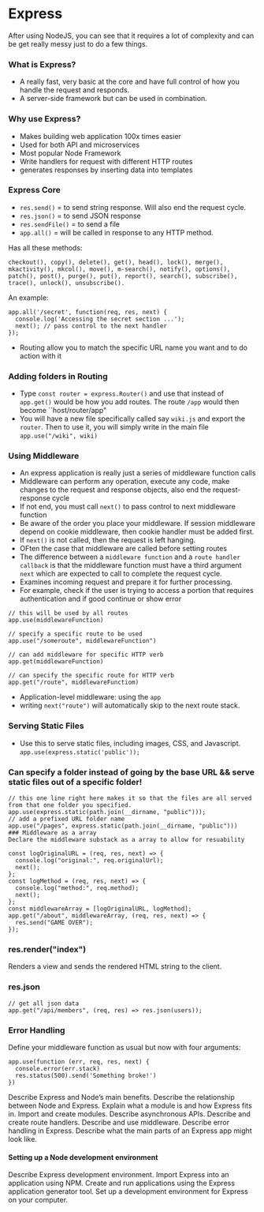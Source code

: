 # Express
After using NodeJS, you can see that it requires a lot of complexity and can be get really messy just to do a few things. 

### What is Express?
* A really fast, very basic at the core and have full control of how you handle the request and responds. 
* A server-side framework but can be used in combination.

### Why use Express?
* Makes building web application 100x times easier
* Used for both API and microservices
* Most popular Node Framework
* Write handlers for request with different HTTP routes
* generates responses by inserting data into templates

### Express Core
* `res.send()` = to send string response. Will also end the request cycle. 
* `res.json()` = to send JSON response
* `res.sendFile()` = to send a file
* `app.all()` = will be called in response to any HTTP method. 

Has all these methods: 
```
checkout(), copy(), delete(), get(), head(), lock(), merge(), mkactivity(), mkcol(), move(), m-search(), notify(), options(), patch(), post(), purge(), put(), report(), search(), subscribe(), trace(), unlock(), unsubscribe().
```
An example:
```
app.all('/secret', function(req, res, next) {
  console.log('Accessing the secret section ...');
  next(); // pass control to the next handler
});
```
* Routing allow you to match the specific URL name you want and to do action with it

### Adding folders in Routing
* Type `const router = express.Router()` and use that instead of `app.get()` would be how you add routes. The route `/app` would then become ``host/router/app"
* You will have a new file specifically called say `wiki.js` and export the `router`. Then to use it, you will simply write in the main file `app.use("/wiki", wiki)`

### Using Middleware
* An express application is really just a series of middleware function calls
* Middleware can perform any operation, execute any code, make changes to the request and response objects, also end the request-response cycle
* If not end, you must call `next()` to pass control to next middleware function
* Be aware of the order you place your middleware. If session middleware depend on cookie middleware, then cookie handler must be added first. 
* If `next()` is not called, then the request is left hanging.
* OFten the case that middleware are called before setting routes
* The difference between a `middleware function` and a `route handler callback` is that the middleware function must have a third argument `next` which are expected to call to complete the request cycle.
* Examines incoming request and prepare it for further processing. 
* For example, check if the user is trying to access a portion that requires authentication and if good continue or show error

``` 
// this will be used by all routes
app.use(middlewareFunction)

// specify a specific route to be used
app.use("/someroute", middlewareFunction")

// can add middleware for specific HTTP verb
app.get(middlewareFunction)

// can specify the specific route for HTTP verb
app.get("/route", middlewareFunctiom)

```

* Application-level middleware: using the `app` 
* writing `next("route")` will automatically skip to the next route stack. 

### Serving Static Files
* Use this to serve static files, including images, CSS, and Javascript. 
`app.use(express.static('public'));`

### Can specify a folder instead of going by the base URL && serve static files out of a specific folder!
```
// this one line right here makes it so that the files are all served from that one folder you specified.
app.use(express.static(path.join(__dirname, "public")));
// add a prefixed URL folder name
app.use("/pages", express.static(path.join(__dirname, "public")))
### Middleware as a array
Declare the middleware substack as a array to allow for resuability
```
```
const logOriginalURL = (req, res, next) => {
  console.log("original:", req.originalUrl);
  next();
};
const logMethod = (req, res, next) => {
  console.log("method:", req.method);
  next();
};
const middlewareArray = [logOriginalURL, logMethod];
app.get("/about", middlewareArray, (req, res, next) => {
  res.send("GAME OVER");
});
```

### res.render("index")
Renders a view and sends the rendered HTML string to the client.

### res.json
```
// get all json data
app.get("/api/members", (req, res) => res.json(users));
```

### Error Handling
Define your middleware function as usual but now with four arguments:
```
app.use(function (err, req, res, next) {
  console.error(err.stack)
  res.status(500).send('Something broke!')
})
```


Describe Express and Node’s main benefits.
Describe the relationship between Node and Express.
Explain what a module is and how Express fits in.
Import and create modules.
Describe asynchronous APIs.
Describe and create route handlers.
Describe and use middleware.
Describe error handling in Express.
Describe what the main parts of an Express app might look like.


#### Setting up a Node development environment
Describe Express development environment.
Import Express into an application using NPM.
Create and run applications using the Express application generator tool.
Set up a development environment for Express on your computer.

